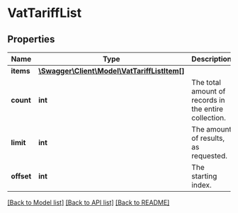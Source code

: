 # VatTariffList

## Properties
Name | Type | Description | Notes
------------ | ------------- | ------------- | -------------
**items** | [**\Swagger\Client\Model\VatTariffListItem[]**](VatTariffListItem.md) |  | [optional] 
**count** | **int** | The total amount of records in the entire collection. | [optional] 
**limit** | **int** | The amount of results, as requested. | [optional] 
**offset** | **int** | The starting index. | [optional] 

[[Back to Model list]](../README.md#documentation-for-models) [[Back to API list]](../README.md#documentation-for-api-endpoints) [[Back to README]](../README.md)


